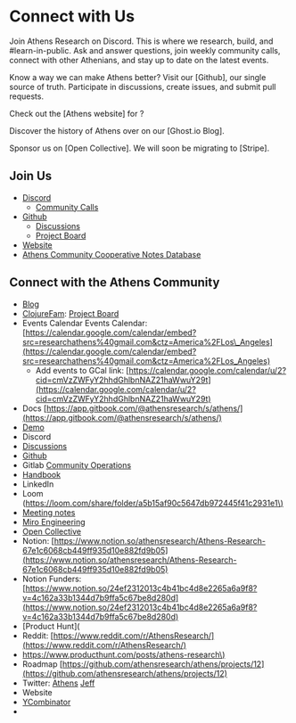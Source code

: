 # Connect with Us

Join Athens Research on Discord. This is where we research, build, and \#learn-in-public. Ask and answer questions, join weekly community calls, connect with other Athenians, and stay up to date on the latest events.

Know a way we can make Athens better? Visit our \[Github\], our single source of truth. Participate in discussions, create issues, and submit pull requests. 

Check out the \[Athens website\] for ?

Discover the history of Athens over on our \[Ghost.io Blog\]. 

Sponsor us on \[Open Collective\]. We will soon be migrating to \[Stripe\]. 

## Join Us

* [Discord](https://discord.gg/as9h8yHNfD)
  * [Community Calls](https://calendar.google.com/calendar/u/7?cid=NjVnZjNvY2JuczN0cmhqODZhbm8xbzA2NDhAZ3JvdXAuY2FsZW5kYXIuZ29vZ2xlLmNvbQ)
* [Github](https://github.com/athensresearch/)
  * [Discussions](https://github.com/athensresearch/athens/discussions)
  * [Project Board](https://github.com/athensresearch/athens/projects)
* [Website](https://athens-research.ghost.io/)
* [Athens Community Cooperative Notes Database](https://roamresearch.com/#/app/athensresearch/)

## Connect with the Athens Community

* [Blog](https://athens-research.ghost.io/)
* [ClojureFam](https://github.com/athensresearch/ClojureFam): [Project Board](https://github.com/athensresearch/ClojureFam/projects/3)
* Events Calendar Events Calendar: [https://calendar.google.com/calendar/embed?src=researchathens%40gmail.com&ctz=America%2FLos\_Angeles](https://calendar.google.com/calendar/embed?src=researchathens%40gmail.com&ctz=America%2FLos_Angeles)
  * Add events to GCal link: [https://calendar.google.com/calendar/u/2?cid=cmVzZWFyY2hhdGhlbnNAZ21haWwuY29t](https://calendar.google.com/calendar/u/2?cid=cmVzZWFyY2hhdGhlbnNAZ21haWwuY29t)
* Docs [https://app.gitbook.com/@athensresearch/s/athens/](https://app.gitbook.com/@athensresearch/s/athens/)
* [Demo](https://athensresearch.github.io/athens/)
* Discord
* [Discussions](https://github.com/athensresearch/athens/discussions)
* [Github](https://github.com/athensresearch)
* Gitlab [Community Operations](https://about.gitlab.com/handbook/marketing/community-relations/community-operations/#tooling)
* [Handbook](https://athensresearch.gitbook.io/handbook/)
* LinkedIn
* Loom \([https://loom.com/share/folder/a5b15af90c5647db972445f41c2931e1\)](https://loom.com/share/folder/a5b15af90c5647db972445f41c2931e1%29)
* [Meeting notes](https://roamresearch.com/#/app/athensresearch/page/IS6mnxoyE)
* [Miro Engineering](https://miro.com/app/board/o9J_kqT7am0=/?moveToWidget=3074457357150557654&cot=14)
* [Open Collective](https://opencollective.com/athens)
* Notion: [https://www.notion.so/athensresearch/Athens-Research-67e1c6068cb449ff935d10e882fd9b05](https://www.notion.so/athensresearch/Athens-Research-67e1c6068cb449ff935d10e882fd9b05)
* Notion Funders: [https://www.notion.so/24ef2312013c4b41bc4d8e2265a6a9f8?v=4c162a33b1344d7b9ffa5c67be8d280d](https://www.notion.so/24ef2312013c4b41bc4d8e2265a6a9f8?v=4c162a33b1344d7b9ffa5c67be8d280d)
* \[Product Hunt\]\(
* Reddit: [https://www.reddit.com/r/AthensResearch/](https://www.reddit.com/r/AthensResearch/)
* [https://www.producthunt.com/posts/athens-research\)](https://www.producthunt.com/posts/athens-research%29)
* Roadmap [https://github.com/athensresearch/athens/projects/12](https://github.com/athensresearch/athens/projects/12)
* Twitter: [Athens](https://twitter.com/athensresearch) [Jeff](https://twitter.com/tangjeff0)
* Website
* [YCombinator](https://www.ycombinator.com/companies/athens-research)
* 




